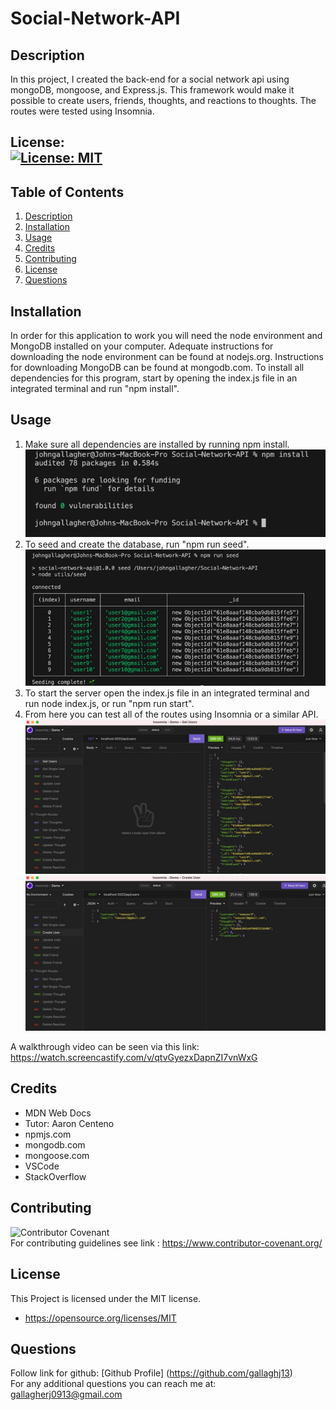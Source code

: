 # Social-Network-API

## Description

In this project, I created the back-end for a social network api using mongoDB, mongoose, and Express.js. This framework would make it possible to create users, friends, thoughts, and reactions to thoughts. The routes were tested using Insomnia.

## License: <br />[![License: MIT](https://img.shields.io/badge/License-MIT-yellow.svg)](https://opensource.org/licenses/MIT)

## Table of Contents
1. [Description](#description)
2. [Installation](#installation)
3. [Usage](#usage)
4. [Credits](#credits)
5. [Contributing](#contributing)
6. [License](#license)
7. [Questions](#questions)

## Installation

In order for this application to work you will need the node environment and MongoDB installed on your computer. Adequate instructions for downloading the node environment can be found at nodejs.org. Instructions for downloading MongoDB can be found at mongodb.com. To install all dependencies for this program, start by opening the index.js file in an integrated terminal and run "npm install".

## Usage
1. Make sure all dependencies are installed by running npm install.
![alt-text](./public/images/Photo1.png) <br />
2. To seed and create the database, run "npm run seed".
![alt-text](./public/images/Photo2.png) <br />
3. To start the server open the index.js file in an integrated terminal and run node index.js, or run "npm run start".
4. From here you can test all of the routes using Insomnia or a similar API.
![alt-text](./public/images/Photo3.png) <br />
![alt-text](./public/images/Photo4.png) <br />


A walkthrough video can be seen via this link: https://watch.screencastify.com/v/qtvGyezxDapnZI7vnWxG

## Credits

- MDN Web Docs
- Tutor: Aaron Centeno
- npmjs.com
- mongodb.com
- mongoose.com
- VSCode
- StackOverflow

## Contributing

![Contributor Covenant](https://img.shields.io/badge/Contributor%20Covenant-2.1-4baaaa.svg) <br />
For contributing guidelines see link : https://www.contributor-covenant.org/


## License 
This Project is licensed under the MIT license.

* https://opensource.org/licenses/MIT

## Questions

Follow link for github: [Github Profile] (https://github.com/gallaghj13) <br />
For any additional questions you can reach me at: gallagherj0913@gmail.com